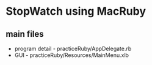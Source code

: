 
# StopWatch using MacRuby

## main files
* program detail - practiceRuby/AppDelegate.rb
* GUI - practiceRuby/Resources/MainMenu.xlb
